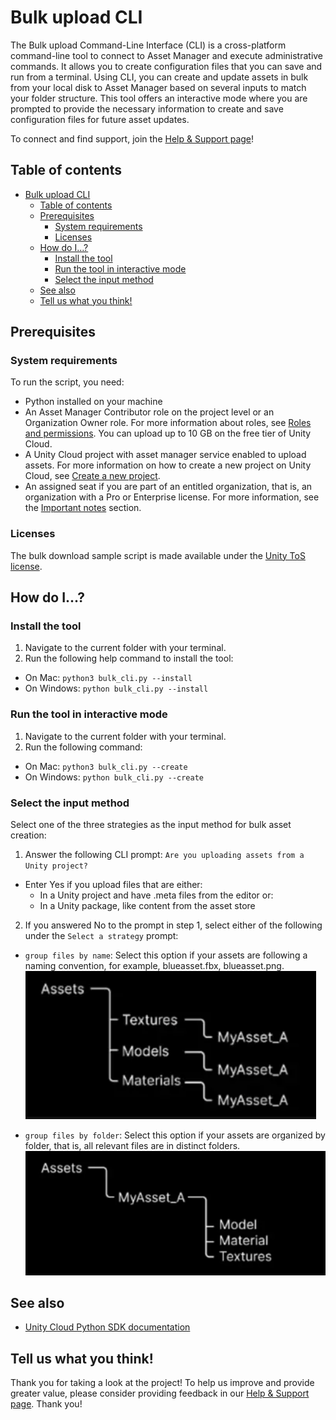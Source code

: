 # Bulk upload CLI

The Bulk upload Command-Line Interface (CLI) is a cross-platform command-line tool to connect to Asset Manager and execute administrative commands. It allows you to create configuration files that you can save and run from a terminal. Using CLI, you can create and update assets in bulk from your local disk to Asset Manager based on several inputs to match your folder structure. This tool offers an interactive mode where you are prompted to provide the necessary information to create and save configuration files for future asset updates.

To connect and find support, join the [Help & Support page](https://cloud.unity.com/home/dashboard-support)!

## Table of contents
- [Bulk upload CLI](#bulk-upload-cli)
  - [Table of contents](#table-of-contents)
  - [Prerequisites](#prerequisites)
    - [System requirements](#system-requirements)
    - [Licenses](#licenses)
  - [How do I...?](#how-do-i)
    - [Install the tool](#install-the-tool)
    - [Run the tool in interactive mode](#run-the-tool-in-interactive-mode)
    - [Select the input method](#select-the-input-method)
  - [See also](#see-also)
  - [Tell us what you think!](#tell-us-what-you-think)

## Prerequisites

### System requirements

To run the script, you need:
- Python installed on your machine
- An Asset Manager Contributor role on the project level or an Organization Owner role. For more information about roles, see [Roles and permissions](https://docs.unity.com/cloud/en-us/asset-manager/org-project-roles). You can upload up to 10 GB on the free tier of Unity Cloud.
- A Unity Cloud project with asset manager service enabled to upload assets. For more information on how to create a new project on Unity Cloud, see [Create a new project](https://docs.unity.com/cloud/en-us/asset-manager/new-asset-manager-project).
- An assigned seat if you are part of an entitled organization, that is, an organization with a Pro or Enterprise license. For more information, see the [Important notes](https://docs.unity.com/cloud/en-us/asset-manager/org-project-roles#project-level-roles) section.

### Licenses

The bulk download sample script is made available under the [Unity ToS license](../LICENSE.md).

## How do I...?

### Install the tool

1. Navigate to the current folder with your terminal.
2. Run the following help command to install the tool:
* On Mac: `python3 bulk_cli.py --install`
* On Windows: `python bulk_cli.py --install`

### Run the tool in interactive mode

1. Navigate to the current folder with your terminal.
2. Run the following command:
* On Mac: `python3 bulk_cli.py --create`
* On Windows: `python bulk_cli.py --create`

### Select the input method

Select one of the three strategies as the input method for bulk asset creation:

1. Answer the following CLI prompt: `Are you uploading assets from a Unity project?`
* Enter Yes if you upload files that are either:
  * In a Unity project and have .meta files from the editor
or:
  * In a Unity package, like content from the asset store

2. If you answered No to the prompt in step 1, select either of the following under the `Select a strategy` prompt:

* `group files by name`: Select this option if your assets are following a naming convention, for example, blueasset.fbx, blueasset.png.
![Using the group by name convention](./documentation/group-by-name.png)

* `group files by folder`: Select this option if your assets are organized by folder, that is, all relevant files are in distinct folders.
![Using the group by folder convention](./documentation/group-by-folder.png)

## See also

- [Unity Cloud Python SDK documentation](https://docs.unity.com/cloud/en-us/asset-manager/python-sdk)

## Tell us what you think!

Thank you for taking a look at the project! To help us improve and provide greater value, please consider providing feedback in our [Help & Support page](https://cloud.unity.com/home/dashboard-support). Thank you!